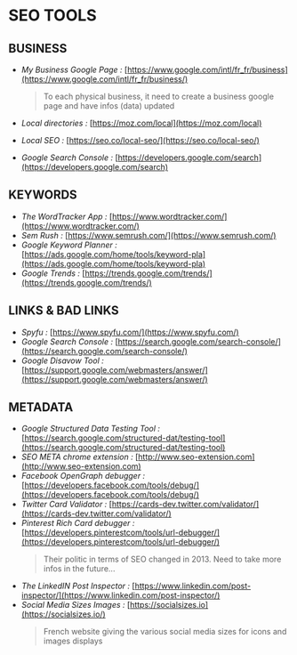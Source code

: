 # SEO TOOLS

## BUSINESS

- *My Business Google Page :* [https://www.google.com/intl/fr_fr/business](https://www.google.com/intl/fr_fr/business/)
  > To each physical business, it need to create a business google page and have infos (data) updated

- *Local directories :* [https://moz.com/local](https://moz.com/local)
- *Local SEO :* [https://seo.co/local-seo/](https://seo.co/local-seo/)
- *Google Search Console :* [https://developers.google.com/search](https://developers.google.com/search)

## KEYWORDS

- *The WordTracker App :* [https://www.wordtracker.com/](https://www.wordtracker.com/)
- *Sem Rush :* [https://www.semrush.com/](https://www.semrush.com/)
- *Google Keyword Planner :* [https://ads.google.com/home/tools/keyword-pla](https://ads.google.com/home/tools/keyword-pla)
- *Google Trends :* [https://trends.google.com/trends/](https://trends.google.com/trends/)

## LINKS & BAD LINKS

- *Spyfu :* [https://www.spyfu.com/](https://www.spyfu.com/)
- *Google Search Console :* [https://search.google.com/search-console/](https://search.google.com/search-console/)
- *Google Disavow Tool :* [https://support.google.com/webmasters/answer/](https://support.google.com/webmasters/answer/)
  

## METADATA

- *Google Structured Data Testing Tool :* [https://search.google.com/structured-dat/testing-tool](https://search.google.com/structured-dat/testing-tool)
- *SEO META chrome extension :* [http://www.seo-extension.com](http://www.seo-extension.com)
- *Facebook OpenGraph debugger :* [https://developers.facebook.com/tools/debug/](https://developers.facebook.com/tools/debug/)
- *Twitter Card Validator :* [https://cards-dev.twitter.com/validator/](https://cards-dev.twitter.com/validator/)
- *Pinterest Rich Card debugger :* [https://developers.pinterestcom/tools/url-debugger/](https://developers.pinterestcom/tools/url-debugger/)
  > Their politic in terms of SEO changed in 2013. Need to take more infos in the future...
- *The LinkedIN Post Inspector :* [https://www.linkedin.com/post-inspector/](https://www.linkedin.com/post-inspector/)
- *Social Media Sizes Images :* [https://socialsizes.io](https://socialsizes.io/)
  > French website giving the various social media sizes for icons and images displays
